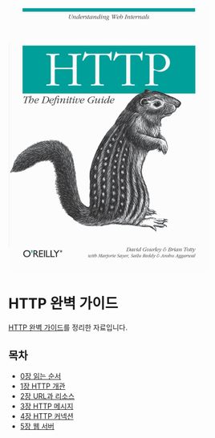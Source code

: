 <img src="./image/13515315.png" width="400" />



# HTTP 완벽 가이드

[HTTP 완벽 가이드](http://www.yes24.com/Product/Goods/15381085?OzSrank=1)를 정리한 자료입니다.



## 목차

* [0장 읽는 순서](https://github.com/binghe819/TIL/blob/master/Network/HTTP%20The%20Definitive%20Guide/0%EC%9E%A5.%20%EC%9D%BD%EB%8A%94%20%EC%88%9C%EC%84%9C.md)
* [1장 HTTP 개관](https://github.com/binghe819/TIL/blob/master/Network/HTTP%20The%20Definitive%20Guide/1%EC%9E%A5.%20HTTP%20%EA%B0%9C%EA%B4%80.md)
* [2장 URL과 리소스](https://github.com/binghe819/TIL/blob/master/Network/HTTP%20The%20Definitive%20Guide/2%EC%9E%A5.%20URL%EA%B3%BC%20%EB%A6%AC%EC%86%8C%EC%8A%A4.md)
* [3장 HTTP 메시지](https://github.com/binghe819/TIL/blob/master/Network/HTTP%20The%20Definitive%20Guide/3%EC%9E%A5.%20HTTP%20%EB%A9%94%EC%8B%9C%EC%A7%80.md)
* [4장 HTTP 커넥션](https://github.com/binghe819/TIL/blob/master/Network/HTTP%20The%20Definitive%20Guide/4%EC%9E%A5.%20HTTP%20%EC%BB%A4%EB%84%A5%EC%85%98.md)
* [5장 웹 서버]()


